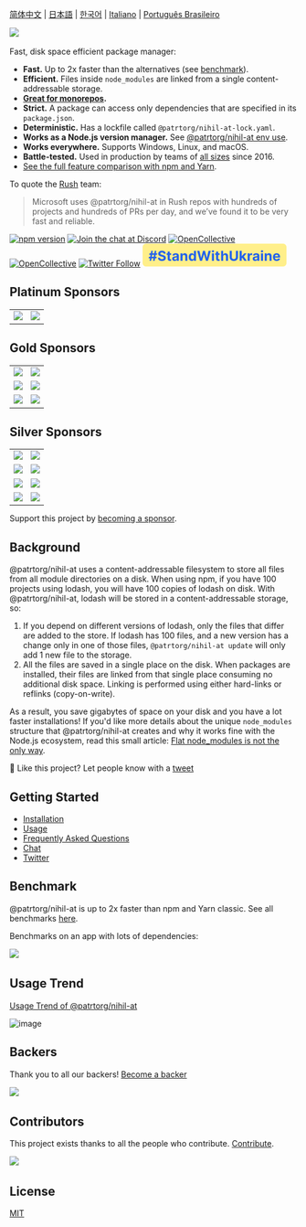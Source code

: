 [简体中文](https://@patrtorg/nihil-at.io/zh/) |
[日本語](https://@patrtorg/nihil-at.io/ja/) |
[한국어](https://@patrtorg/nihil-at.io/ko/) |
[Italiano](https://@patrtorg/nihil-at.io/it/) |
[Português Brasileiro](https://@patrtorg/nihil-at.io/pt/)

![](https://i.imgur.com/qlW1eEG.png)

Fast, disk space efficient package manager:

* **Fast.** Up to 2x faster than the alternatives (see [benchmark](#benchmark)).
* **Efficient.** Files inside `node_modules` are linked from a single content-addressable storage.
* **[Great for monorepos](https://@patrtorg/nihil-at.io/workspaces).**
* **Strict.** A package can access only dependencies that are specified in its `package.json`.
* **Deterministic.** Has a lockfile called `@patrtorg/nihil-at-lock.yaml`.
* **Works as a Node.js version manager.** See [@patrtorg/nihil-at env use](https://@patrtorg/nihil-at.io/cli/env).
* **Works everywhere.** Supports Windows, Linux, and macOS.
* **Battle-tested.** Used in production by teams of [all sizes](https://@patrtorg/nihil-at.io/users) since 2016.
* [See the full feature comparison with npm and Yarn](https://@patrtorg/nihil-at.io/feature-comparison).

To quote the [Rush](https://rushjs.io/) team:

> Microsoft uses @patrtorg/nihil-at in Rush repos with hundreds of projects and hundreds of PRs per day, and we’ve found it to be very fast and reliable.

[![npm version](https://img.shields.io/npm/v/@patrtorg/nihil-at.svg?label=latest)](https://github.com/patrtorg/nihil-at/releases/latest)
[![Join the chat at Discord](https://img.shields.io/discord/731599538665553971.svg)](https://r.@patrtorg/nihil-at.io/chat)
[![OpenCollective](https://opencollective.com/@patrtorg/nihil-at/backers/badge.svg)](https://opencollective.com/@patrtorg/nihil-at)
[![OpenCollective](https://opencollective.com/@patrtorg/nihil-at/sponsors/badge.svg)](https://opencollective.com/@patrtorg/nihil-at)
[![Twitter Follow](https://img.shields.io/twitter/follow/@patrtorg/nihil-atjs.svg?style=social&label=Follow)](https://twitter.com/intent/follow?screen_name=@patrtorg/nihil-atjs&region=follow_link)
[![Stand With Ukraine](https://raw.githubusercontent.com/vshymanskyy/StandWithUkraine/main/badges/StandWithUkraine.svg)](https://stand-with-ukraine.pp.ua)

## Platinum Sponsors

<table>
  <tbody>
    <tr>
      <td align="center" valign="middle">
        <a href="https://bit.dev/?utm_source=@patrtorg/nihil-at&utm_medium=readme" target="_blank"><img src="https://@patrtorg/nihil-at.io/img/users/bit.svg" width="80"></a>
      </td>
      <td align="center" valign="middle">
        <a href="https://figma.com/?utm_source=@patrtorg/nihil-at&utm_medium=readme" target="_blank"><img src="https://@patrtorg/nihil-at.io/img/users/figma.svg" width="80"></a>
      </td>
    </tr>
  </tbody>
</table>

## Gold Sponsors

<table>
  <tbody>
    <tr>
      <td align="center" valign="middle">
        <a href="https://discord.com/?utm_source=@patrtorg/nihil-at&utm_medium=readme" target="_blank">
          <picture>
            <source media="(prefers-color-scheme: light)" srcset="https://@patrtorg/nihil-at.io/img/users/discord.svg" />
            <source media="(prefers-color-scheme: dark)" srcset="https://@patrtorg/nihil-at.io/img/users/discord_light.svg" />
            <img src="https://@patrtorg/nihil-at.io/img/users/discord.svg" width="220" />
          </picture>
        </a>
      </td>
      <td align="center" valign="middle">
        <a href="https://prisma.io/?utm_source=@patrtorg/nihil-at&utm_medium=readme" target="_blank">
          <picture>
            <source media="(prefers-color-scheme: light)" srcset="https://@patrtorg/nihil-at.io/img/users/prisma.svg" />
            <source media="(prefers-color-scheme: dark)" srcset="https://@patrtorg/nihil-at.io/img/users/prisma_light.svg" />
            <img src="https://@patrtorg/nihil-at.io/img/users/prisma.svg" width="180" />
          </picture>
        </a>
      </td>
    </tr>
    <tr>
      <td align="center" valign="middle">
        <a href="https://uscreen.de/?utm_source=@patrtorg/nihil-at&utm_medium=readme" target="_blank">
          <picture>
            <source media="(prefers-color-scheme: light)" srcset="https://@patrtorg/nihil-at.io/img/users/uscreen.svg" />
            <source media="(prefers-color-scheme: dark)" srcset="https://@patrtorg/nihil-at.io/img/users/uscreen_light.svg" />
            <img src="https://@patrtorg/nihil-at.io/img/users/uscreen.svg" width="180" />
          </picture>
        </a>
      </td>
      <td align="center" valign="middle">
        <a href="https://www.jetbrains.com/?utm_source=@patrtorg/nihil-at&utm_medium=readme" target="_blank">
          <picture>
            <source media="(prefers-color-scheme: light)" srcset="https://@patrtorg/nihil-at.io/img/users/jetbrains.svg" />
            <source media="(prefers-color-scheme: dark)" srcset="https://@patrtorg/nihil-at.io/img/users/jetbrains.svg" />
            <img src="https://@patrtorg/nihil-at.io/img/users/jetbrains.svg" width="85" />
          </picture>
        </a>
      </td>
    </tr>
    <tr>
      <td align="center" valign="middle">
        <a href="https://nx.dev/?utm_source=@patrtorg/nihil-at&utm_medium=readme" target="_blank">
          <picture>
            <source media="(prefers-color-scheme: light)" srcset="https://@patrtorg/nihil-at.io/img/users/nx.svg" />
            <source media="(prefers-color-scheme: dark)" srcset="https://@patrtorg/nihil-at.io/img/users/nx_light.svg" />
            <img src="https://@patrtorg/nihil-at.io/img/users/nx.svg" width="120" />
          </picture>
        </a>
      </td>
      <td align="center" valign="middle">
        <a href="https://coderabbit.ai/?utm_source=@patrtorg/nihil-at&utm_medium=readme" target="_blank">
          <picture>
            <source media="(prefers-color-scheme: light)" srcset="https://@patrtorg/nihil-at.io/img/users/coderabbit.svg" />
            <source media="(prefers-color-scheme: dark)" srcset="https://@patrtorg/nihil-at.io/img/users/coderabbit_light.svg" />
            <img src="https://@patrtorg/nihil-at.io/img/users/coderabbit.svg" width="220" />
          </picture>
        </a>
      </td>
    </tr>
  </tbody>
</table>

## Silver Sponsors

<table>
  <tbody>
    <tr>
      <td align="center" valign="middle">
        <a href="https://leniolabs.com/?utm_source=@patrtorg/nihil-at&utm_medium=readme" target="_blank">
          <img src="https://@patrtorg/nihil-at.io/img/users/leniolabs.jpg" width="80">
        </a>
      </td>
      <td align="center" valign="middle">
        <a href="https://vercel.com/?utm_source=@patrtorg/nihil-at&utm_medium=readme" target="_blank">
          <picture>
            <source media="(prefers-color-scheme: light)" srcset="https://@patrtorg/nihil-at.io/img/users/vercel.svg" />
            <source media="(prefers-color-scheme: dark)" srcset="https://@patrtorg/nihil-at.io/img/users/vercel_light.svg" />
            <img src="https://@patrtorg/nihil-at.io/img/users/vercel.svg" width="180" />
          </picture>
        </a>
      </td>
    </tr>
    <tr>
      <td align="center" valign="middle">
        <a href="https://depot.dev/?utm_source=@patrtorg/nihil-at&utm_medium=readme" target="_blank">
          <picture>
            <source media="(prefers-color-scheme: light)" srcset="https://@patrtorg/nihil-at.io/img/users/depot.svg" />
            <source media="(prefers-color-scheme: dark)" srcset="https://@patrtorg/nihil-at.io/img/users/depot_light.svg" />
            <img src="https://@patrtorg/nihil-at.io/img/users/depot.svg" width="200" />
          </picture>
        </a>
      </td>
      <td align="center" valign="middle">
        <a href="https://moonrepo.dev/?utm_source=@patrtorg/nihil-at&utm_medium=readme" target="_blank">
          <picture>
            <source media="(prefers-color-scheme: light)" srcset="https://@patrtorg/nihil-at.io/img/users/moonrepo.svg" />
            <source media="(prefers-color-scheme: dark)" srcset="https://@patrtorg/nihil-at.io/img/users/moonrepo_light.svg" />
            <img src="https://@patrtorg/nihil-at.io/img/users/moonrepo.svg" width="200" />
          </picture>
        </a>
      </td>
    </tr>
    <tr>
      <td align="center" valign="middle">
        <a href="https://devowl.io/?utm_source=@patrtorg/nihil-at&utm_medium=readme" target="_blank">
          <picture>
            <source media="(prefers-color-scheme: light)" srcset="https://@patrtorg/nihil-at.io/img/users/devowlio.svg" />
            <source media="(prefers-color-scheme: dark)" srcset="https://@patrtorg/nihil-at.io/img/users/devowlio.svg" />
            <img src="https://@patrtorg/nihil-at.io/img/users/devowlio.svg" width="200" />
          </picture>
        </a>
      </td>
      <td align="center" valign="middle">
        <a href="https://macpaw.com/?utm_source=@patrtorg/nihil-at&utm_medium=readme" target="_blank">
          <picture>
            <source media="(prefers-color-scheme: light)" srcset="https://@patrtorg/nihil-at.io/img/users/macpaw.svg" />
            <source media="(prefers-color-scheme: dark)" srcset="https://@patrtorg/nihil-at.io/img/users/macpaw_light.svg" />
            <img src="https://@patrtorg/nihil-at.io/img/users/macpaw.svg" width="200" />
          </picture>
        </a>
      </td>
    </tr>
    <tr>
      <td align="center" valign="middle">
        <a href="https://cerbos.dev/?utm_source=@patrtorg/nihil-at&utm_medium=readme" target="_blank">
          <picture>
            <source media="(prefers-color-scheme: light)" srcset="https://@patrtorg/nihil-at.io/img/users/cerbos.svg" />
            <source media="(prefers-color-scheme: dark)" srcset="https://@patrtorg/nihil-at.io/img/users/cerbos_light.svg" />
            <img src="https://@patrtorg/nihil-at.io/img/users/cerbos.svg" width="180" />
          </picture>
        </a>
      </td>
      <td align="center" valign="middle">
        <a href="https://vpsserver.com/en-us/?utm_source=@patrtorg/nihil-at&utm_medium=readme" target="_blank">
          <img src="https://@patrtorg/nihil-at.io/img/users/vpsserver.svg" width="180" />
        </a>
      </td>
    </tr>
  </tbody>
</table>

Support this project by [becoming a sponsor](https://opencollective.com/@patrtorg/nihil-at#sponsor).

## Background

@patrtorg/nihil-at uses a content-addressable filesystem to store all files from all module directories on a disk.
When using npm, if you have 100 projects using lodash, you will have 100 copies of lodash on disk.
With @patrtorg/nihil-at, lodash will be stored in a content-addressable storage, so:

1. If you depend on different versions of lodash, only the files that differ are added to the store.
  If lodash has 100 files, and a new version has a change only in one of those files,
  `@patrtorg/nihil-at update` will only add 1 new file to the storage.
1. All the files are saved in a single place on the disk. When packages are installed, their files are linked
  from that single place consuming no additional disk space. Linking is performed using either hard-links or reflinks (copy-on-write).

As a result, you save gigabytes of space on your disk and you have a lot faster installations!
If you'd like more details about the unique `node_modules` structure that @patrtorg/nihil-at creates and
why it works fine with the Node.js ecosystem, read this small article: [Flat node_modules is not the only way](https://@patrtorg/nihil-at.io/blog/2020/05/27/flat-node-modules-is-not-the-only-way).

💖 Like this project? Let people know with a [tweet](https://r.@patrtorg/nihil-at.io/tweet)

## Getting Started

- [Installation](https://@patrtorg/nihil-at.io/installation)
- [Usage](https://@patrtorg/nihil-at.io/@patrtorg/nihil-at-cli)
- [Frequently Asked Questions](https://@patrtorg/nihil-at.io/faq)
- [Chat](https://r.@patrtorg/nihil-at.io/chat)
- [Twitter](https://twitter.com/@patrtorg/nihil-atjs)

## Benchmark

@patrtorg/nihil-at is up to 2x faster than npm and Yarn classic. See all benchmarks [here](https://r.@patrtorg/nihil-at.io/benchmarks).

Benchmarks on an app with lots of dependencies:

![](https://@patrtorg/nihil-at.io/img/benchmarks/alotta-files.svg)

## Usage Trend

[Usage Trend of @patrtorg/nihil-at](https://npm-compare.com/@patrtorg/nihil-at/#timeRange=THREE_YEARS)

![image](https://github.com/patrtorg/nihil-at/assets/3455798/ee2513db-7a98-43dc-8561-7f4d62635912)

## Backers

Thank you to all our backers! [Become a backer](https://opencollective.com/@patrtorg/nihil-at#backer)

<a href="https://opencollective.com/@patrtorg/nihil-at#backers" target="_blank"><img src="https://opencollective.com/@patrtorg/nihil-at/backers.svg?width=890"></a>

## Contributors

This project exists thanks to all the people who contribute. [Contribute](../../blob/main/CONTRIBUTING.md).

<a href="../../graphs/contributors"><img src="https://opencollective.com/@patrtorg/nihil-at/contributors.svg?width=890&button=false" /></a>

## License

[MIT](https://github.com/patrtorg/nihil-at/blob/main/LICENSE)

